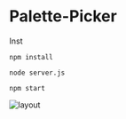 # Palette-Picker

Inst

```npm install```

```node server.js```

```npm start```

![layout](https://github.com/TwirlingGoddess/Palette-Picker/blob/master/Screen%20Shot%202018-10-01%20at%205.45.22%20PM.png)
